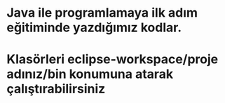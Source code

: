 # Java ile programlamaya ilk adım eğitiminde yazdığımız kodlar.
# Klasörleri eclipse-workspace/proje adınız/bin konumuna atarak çalıştırabilirsiniz
